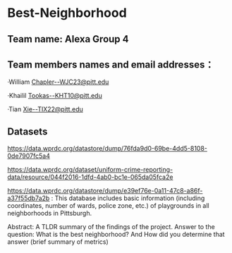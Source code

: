 # Best-Neighborhood
## Team name: Alexa Group 4
## Team members names and email addresses：
·William Chapler--WJC23@pitt.edu

·Khailil Tookas--KHT10@pitt.edu

·Tian Xie--TIX22@pitt.edu

## Datasets
https://data.wprdc.org/datastore/dump/76fda9d0-69be-4dd5-8108-0de7907fc5a4

https://data.wprdc.org/dataset/uniform-crime-reporting-data/resource/044f2016-1dfd-4ab0-bc1e-065da05fca2e

https://data.wprdc.org/datastore/dump/e39ef76e-0a11-47c8-a86f-a37f55db7a2b : This database includes basic information (including coordinates, number of wards, police zone, etc.) of playgrounds in all neighborhoods in Pittsburgh.

Abstract: A TLDR summary of the findings of the project. Answer to the question: What is the best neighborhood? And How did you determine that answer (brief summary of metrics)

